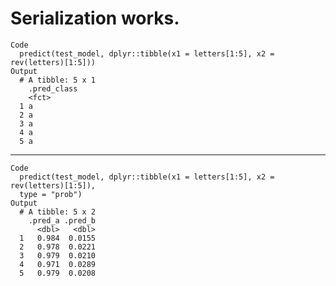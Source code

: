 # Serialization works.

    Code
      predict(test_model, dplyr::tibble(x1 = letters[1:5], x2 = rev(letters)[1:5]))
    Output
      # A tibble: 5 x 1
        .pred_class
        <fct>      
      1 a          
      2 a          
      3 a          
      4 a          
      5 a          

---

    Code
      predict(test_model, dplyr::tibble(x1 = letters[1:5], x2 = rev(letters)[1:5]),
      type = "prob")
    Output
      # A tibble: 5 x 2
        .pred_a .pred_b
          <dbl>   <dbl>
      1   0.984  0.0155
      2   0.978  0.0221
      3   0.979  0.0210
      4   0.971  0.0289
      5   0.979  0.0208

